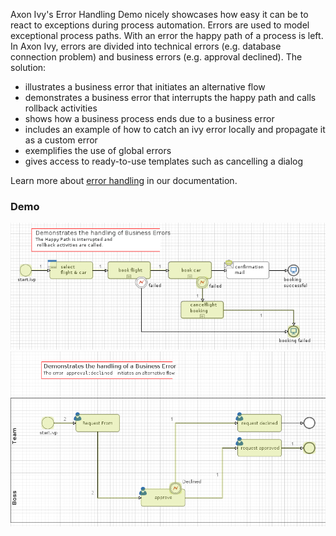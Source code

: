 Axon Ivy's Error Handling Demo nicely showcases how easy it can be to react to
exceptions during process automation. Errors are used to model exceptional
process paths. With an error the happy path of a process is left. In Axon Ivy,
errors are divided into technical errors (e.g. database connection problem) and
business errors (e.g. approval declined). The solution:
 
- illustrates a business error that initiates an alternative flow
- demonstrates a business error that interrupts the happy path and calls
  rollback activities
- shows how a business process ends due to a business error
- includes an example of how to catch an ivy error locally and propagate it as a
  custom error
- exemplifies the use of global errors
- gives access to ready-to-use templates such as cancelling a dialog

Learn more about [error handling](https://developer.axonivy.com/doc/9/concepts/error-handling.html) in our documentation.

### Demo

![Flight Cancelation](screen1.png "Flight Cancelation")
![Business Error](screen2.png "Business Error")
